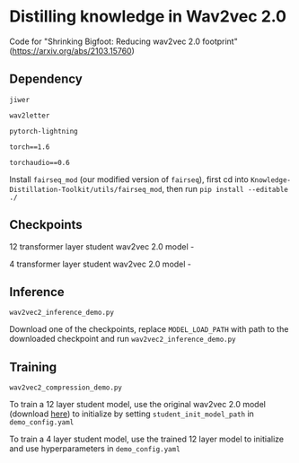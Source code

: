 # Distilling knowledge in Wav2vec 2.0
Code for "Shrinking Bigfoot: Reducing wav2vec 2.0 footprint" (https://arxiv.org/abs/2103.15760)

## Dependency
`jiwer`

`wav2letter`

`pytorch-lightning`

`torch==1.6`

`torchaudio==0.6`

Install `fairseq_mod` (our modified version of `fairseq`), first cd into `Knowledge-Distillation-Toolkit/utils/fairseq_mod`, then run `pip install --editable ./`

## Checkpoints
12 transformer layer student wav2vec 2.0 model - 

4 transformer layer student wav2vec 2.0 model - 

## Inference
`wav2vec2_inference_demo.py`

Download one of the checkpoints, replace `MODEL_LOAD_PATH` with path to the downloaded checkpoint and run `wav2vec2_inference_demo.py`


## Training
`wav2vec2_compression_demo.py`

To train a 12 layer student model, use the original wav2vec 2.0 model (download [here](https://dl.fbaipublicfiles.com/fairseq/wav2vec/wav2vec_big_960h.pt)) to initialize by setting `student_init_model_path` in `demo_config.yaml`

To train a 4 layer student model, use the trained 12 layer model to initialize and use hyperparameters in `demo_config.yaml`
